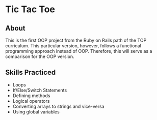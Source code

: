 # Tic Tac Toe
## About
This is the first OOP project from the Ruby on Rails path of the TOP curriculum. This particular version, however, follows a functional programming approach instead of OOP. Therefore, this will serve as a comparison for the OOP version.
## Skills Practiced
- Loops
- If/Else/Switch Statements
- Defining methods
- Logical operators
- Converting arrays to strings and vice-versa
- Using global variables
